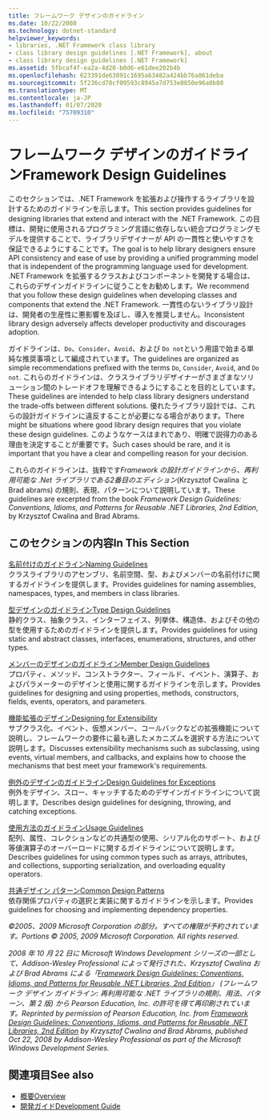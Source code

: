 ```yaml
---
title: フレームワーク デザインのガイドライン
ms.date: 10/22/2008
ms.technology: dotnet-standard
helpviewer_keywords:
- libraries, .NET Framework class library
- class library design guidelines [.NET Framework], about
- class library design guidelines [.NET Framework]
ms.assetid: 5fbcaf4f-ea2a-4d20-b0d6-e61dee202b4b
ms.openlocfilehash: 623391de63891c1695a63482a424bb76a861deba
ms.sourcegitcommit: 5f236cd78cf09593c8945a7d753e0850e96a0b80
ms.translationtype: MT
ms.contentlocale: ja-JP
ms.lasthandoff: 01/07/2020
ms.locfileid: "75709310"
---
```

# <a name="framework-design-guidelines"></a><span data-ttu-id="aa10e-102">フレームワーク デザインのガイドライン</span><span class="sxs-lookup"><span data-stu-id="aa10e-102">Framework Design Guidelines</span></span>
<span data-ttu-id="aa10e-103">このセクションでは、.NET Framework を拡張および操作するライブラリを設計するためのガイドラインを示します。</span><span class="sxs-lookup"><span data-stu-id="aa10e-103">This section provides guidelines for designing libraries that extend and interact with the .NET Framework.</span></span> <span data-ttu-id="aa10e-104">この目標は、開発に使用されるプログラミング言語に依存しない統合プログラミングモデルを提供することで、ライブラリデザイナーが API の一貫性と使いやすさを保証できるようにすることです。</span><span class="sxs-lookup"><span data-stu-id="aa10e-104">The goal is to help library designers ensure API consistency and ease of use by providing a unified programming model that is independent of the programming language used for development.</span></span> <span data-ttu-id="aa10e-105">.NET Framework を拡張するクラスおよびコンポーネントを開発する場合は、これらのデザインガイドラインに従うことをお勧めします。</span><span class="sxs-lookup"><span data-stu-id="aa10e-105">We recommend that you follow these design guidelines when developing classes and components that extend the .NET Framework.</span></span> <span data-ttu-id="aa10e-106">一貫性のないライブラリ設計は、開発者の生産性に悪影響を及ぼし、導入を推奨しません。</span><span class="sxs-lookup"><span data-stu-id="aa10e-106">Inconsistent library design adversely affects developer productivity and discourages adoption.</span></span>  
  
 <span data-ttu-id="aa10e-107">ガイドラインは、`Do`、`Consider`、`Avoid`、および `Do not`という用語で始まる単純な推奨事項として編成されています。</span><span class="sxs-lookup"><span data-stu-id="aa10e-107">The guidelines are organized as simple recommendations prefixed with the terms `Do`, `Consider`, `Avoid`, and `Do not`.</span></span> <span data-ttu-id="aa10e-108">これらのガイドラインは、クラスライブラリデザイナーがさまざまなソリューション間のトレードオフを理解できるようにすることを目的としています。</span><span class="sxs-lookup"><span data-stu-id="aa10e-108">These guidelines are intended to help class library designers understand the trade-offs between different solutions.</span></span> <span data-ttu-id="aa10e-109">優れたライブラリ設計では、これらの設計ガイドラインに違反することが必要になる場合があります。</span><span class="sxs-lookup"><span data-stu-id="aa10e-109">There might be situations where good library design requires that you violate these design guidelines.</span></span> <span data-ttu-id="aa10e-110">このようなケースはまれであり、明確で説得力のある理由を決定することが重要です。</span><span class="sxs-lookup"><span data-stu-id="aa10e-110">Such cases should be rare, and it is important that you have a clear and compelling reason for your decision.</span></span>  
  
 <span data-ttu-id="aa10e-111">これらのガイドラインは、抜粋です*Framework の設計ガイドラインから、再利用可能な .Net ライブラリである2番目のエディション*(Krzysztof Cwalina と Brad abrams) の規則、表現、パターンについて説明しています。</span><span class="sxs-lookup"><span data-stu-id="aa10e-111">These guidelines are excerpted from the book *Framework Design Guidelines: Conventions, Idioms, and Patterns for Reusable .NET Libraries, 2nd Edition*, by Krzysztof Cwalina and Brad Abrams.</span></span>  
  
## <a name="in-this-section"></a><span data-ttu-id="aa10e-112">このセクションの内容</span><span class="sxs-lookup"><span data-stu-id="aa10e-112">In This Section</span></span>  
 [<span data-ttu-id="aa10e-113">名前付けのガイドライン</span><span class="sxs-lookup"><span data-stu-id="aa10e-113">Naming Guidelines</span></span>](../../../docs/standard/design-guidelines/naming-guidelines.md)  
 <span data-ttu-id="aa10e-114">クラスライブラリのアセンブリ、名前空間、型、およびメンバーの名前付けに関するガイドラインを提供します。</span><span class="sxs-lookup"><span data-stu-id="aa10e-114">Provides guidelines for naming assemblies, namespaces, types, and members in class libraries.</span></span>  
  
 [<span data-ttu-id="aa10e-115">型デザインのガイドライン</span><span class="sxs-lookup"><span data-stu-id="aa10e-115">Type Design Guidelines</span></span>](../../../docs/standard/design-guidelines/type.md)  
 <span data-ttu-id="aa10e-116">静的クラス、抽象クラス、インターフェイス、列挙体、構造体、およびその他の型を使用するためのガイドラインを提供します。</span><span class="sxs-lookup"><span data-stu-id="aa10e-116">Provides guidelines for using static and abstract classes, interfaces, enumerations, structures, and other types.</span></span>  
  
 [<span data-ttu-id="aa10e-117">メンバーのデザインのガイドライン</span><span class="sxs-lookup"><span data-stu-id="aa10e-117">Member Design Guidelines</span></span>](../../../docs/standard/design-guidelines/member.md)  
 <span data-ttu-id="aa10e-118">プロパティ、メソッド、コンストラクター、フィールド、イベント、演算子、およびパラメーターのデザインと使用に関するガイドラインを示します。</span><span class="sxs-lookup"><span data-stu-id="aa10e-118">Provides guidelines for designing and using properties, methods, constructors, fields, events, operators, and parameters.</span></span>  
  
 [<span data-ttu-id="aa10e-119">機能拡張のデザイン</span><span class="sxs-lookup"><span data-stu-id="aa10e-119">Designing for Extensibility</span></span>](../../../docs/standard/design-guidelines/designing-for-extensibility.md)  
 <span data-ttu-id="aa10e-120">サブクラス化、イベント、仮想メンバー、コールバックなどの拡張機能について説明し、フレームワークの要件に最も適したメカニズムを選択する方法について説明します。</span><span class="sxs-lookup"><span data-stu-id="aa10e-120">Discusses extensibility mechanisms such as subclassing, using events, virtual members, and callbacks, and explains how to choose the mechanisms that best meet your framework's requirements.</span></span>  
  
 [<span data-ttu-id="aa10e-121">例外のデザインのガイドライン</span><span class="sxs-lookup"><span data-stu-id="aa10e-121">Design Guidelines for Exceptions</span></span>](../../../docs/standard/design-guidelines/exceptions.md)  
 <span data-ttu-id="aa10e-122">例外をデザイン、スロー、キャッチするためのデザインガイドラインについて説明します。</span><span class="sxs-lookup"><span data-stu-id="aa10e-122">Describes design guidelines for designing, throwing, and catching exceptions.</span></span>  
  
 [<span data-ttu-id="aa10e-123">使用方法のガイドライン</span><span class="sxs-lookup"><span data-stu-id="aa10e-123">Usage Guidelines</span></span>](../../../docs/standard/design-guidelines/usage-guidelines.md)  
 <span data-ttu-id="aa10e-124">配列、属性、コレクションなどの共通型の使用、シリアル化のサポート、および等値演算子のオーバーロードに関するガイドラインについて説明します。</span><span class="sxs-lookup"><span data-stu-id="aa10e-124">Describes guidelines for using common types such as arrays, attributes, and collections, supporting serialization, and overloading equality operators.</span></span>  
  
 [<span data-ttu-id="aa10e-125">共通デザイン パターン</span><span class="sxs-lookup"><span data-stu-id="aa10e-125">Common Design Patterns</span></span>](../../../docs/standard/design-guidelines/common-design-patterns.md)  
 <span data-ttu-id="aa10e-126">依存関係プロパティの選択と実装に関するガイドラインを示します。</span><span class="sxs-lookup"><span data-stu-id="aa10e-126">Provides guidelines for choosing and implementing dependency properties.</span></span>  
  
 <span data-ttu-id="aa10e-127">*©2005、2009 Microsoft Corporation の部分。すべての権限が予約されています。*</span><span class="sxs-lookup"><span data-stu-id="aa10e-127">*Portions © 2005, 2009 Microsoft Corporation. All rights reserved.*</span></span>  
  
 <span data-ttu-id="aa10e-128">*2008 年 10 月 22 日に Microsoft Windows Development シリーズの一部として、Addison-Wesley Professional によって発行された、Krzysztof Cwalina および Brad Abrams による「[Framework Design Guidelines: Conventions, Idioms, and Patterns for Reusable .NET Libraries, 2nd Edition](https://www.informit.com/store/framework-design-guidelines-conventions-idioms-and-9780321545619)」 (フレームワーク デザイン ガイドライン: 再利用可能な .NET ライブラリの規則、用法、パターン、第 2 版) から Pearson Education, Inc. の許可を得て再印刷されています。*</span><span class="sxs-lookup"><span data-stu-id="aa10e-128">*Reprinted by permission of Pearson Education, Inc. from [Framework Design Guidelines: Conventions, Idioms, and Patterns for Reusable .NET Libraries, 2nd Edition](https://www.informit.com/store/framework-design-guidelines-conventions-idioms-and-9780321545619) by Krzysztof Cwalina and Brad Abrams, published Oct 22, 2008 by Addison-Wesley Professional as part of the Microsoft Windows Development Series.*</span></span>  
  
## <a name="see-also"></a><span data-ttu-id="aa10e-129">関連項目</span><span class="sxs-lookup"><span data-stu-id="aa10e-129">See also</span></span>

- [<span data-ttu-id="aa10e-130">概要</span><span class="sxs-lookup"><span data-stu-id="aa10e-130">Overview</span></span>](../../../docs/framework/get-started/overview.md)
- [<span data-ttu-id="aa10e-131">開発ガイド</span><span class="sxs-lookup"><span data-stu-id="aa10e-131">Development Guide</span></span>](../../../docs/framework/development-guide.md)
